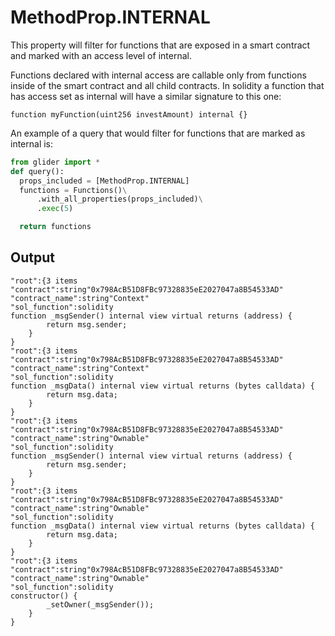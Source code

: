 # MethodProp.INTERNAL

This property will filter for functions that are exposed in a smart contract and marked with an access level of internal.&#x20;

Functions declared with internal access are callable only from functions inside of the smart contract and all child contracts. In solidity a function that has access set as internal will have a similar signature to this one:

```solidity
function myFunction(uint256 investAmount) internal {}
```

An example of a query that would filter for functions that are marked as internal is:

```python
from glider import *
def query():
  props_included = [MethodProp.INTERNAL]
  functions = Functions()\
      .with_all_properties(props_included)\
      .exec(5)

  return functions
```

## Output

```solidity
"root":{3 items
"contract":string"0x798AcB51D8FBc97328835eE2027047a8B54533AD"
"contract_name":string"Context"
"sol_function":solidity
function _msgSender() internal view virtual returns (address) {
        return msg.sender;
    }
}
"root":{3 items
"contract":string"0x798AcB51D8FBc97328835eE2027047a8B54533AD"
"contract_name":string"Context"
"sol_function":solidity
function _msgData() internal view virtual returns (bytes calldata) {
        return msg.data;
    }
}
"root":{3 items
"contract":string"0x798AcB51D8FBc97328835eE2027047a8B54533AD"
"contract_name":string"Ownable"
"sol_function":solidity
function _msgSender() internal view virtual returns (address) {
        return msg.sender;
    }
}
"root":{3 items
"contract":string"0x798AcB51D8FBc97328835eE2027047a8B54533AD"
"contract_name":string"Ownable"
"sol_function":solidity
function _msgData() internal view virtual returns (bytes calldata) {
        return msg.data;
    }
}
"root":{3 items
"contract":string"0x798AcB51D8FBc97328835eE2027047a8B54533AD"
"contract_name":string"Ownable"
"sol_function":solidity
constructor() {
        _setOwner(_msgSender());
    }
}
```
